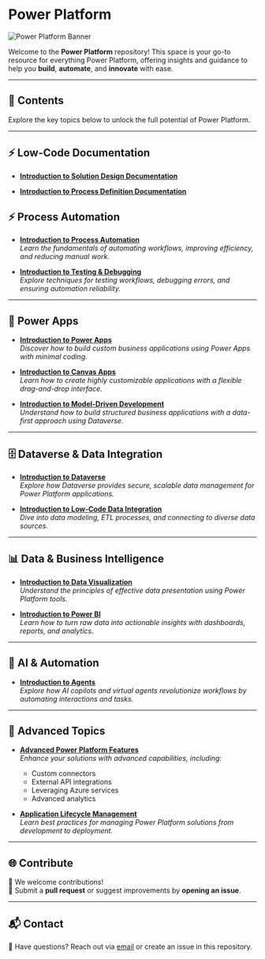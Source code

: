 # Power Platform  
![Power Platform Banner](https://github.com/user-attachments/assets/71ffc02b-0d08-4b83-b636-3a9853fb3676)

Welcome to the **Power Platform** repository! This space is your go-to resource for everything Power Platform, offering insights and guidance to help you **build**, **automate**, and **innovate** with ease.

---

## 📂 Contents  

Explore the key topics below to unlock the full potential of Power Platform.

---

## ⚡ Low-Code Documentation
- [**Introduction to Solution Design Documentation**](https://github.com/JacquiM/Power-Platform/blob/main/Introduction%20to%20Solution%20Design%20Documentation.md)

 
- [**Introduction to Process Definition Documentation**](https://github.com/JacquiM/Power-Platform/blob/main/Introduction%20to%20Process%20Definition%20Documentation.md)  

## ⚡ Process Automation  
- [**Introduction to Process Automation**](https://github.com/JacquiM/Power-Platform/blob/main/Introduction%20to%20Process%20Automation.md)  
  *Learn the fundamentals of automating workflows, improving efficiency, and reducing manual work.*  

- [**Introduction to Testing & Debugging**](https://github.com/JacquiM/Power-Platform/blob/main/Introduction%20to%20Testing%20&%20Debugging.md)  
  *Explore techniques for testing workflows, debugging errors, and ensuring automation reliability.*  

---

## 📱 Power Apps  
- [**Introduction to Power Apps**](https://github.com/JacquiM/Power-Platform/blob/main/Introduction%20to%20Power%20Apps.md)  
  *Discover how to build custom business applications using Power Apps with minimal coding.*  

- [**Introduction to Canvas Apps**](https://github.com/JacquiM/Power-Platform/blob/main/Introduction%20to%20Canvas%20Apps.md)  
  *Learn how to create highly customizable applications with a flexible drag-and-drop interface.*  

- [**Introduction to Model-Driven Development**](https://github.com/JacquiM/Power-Platform/blob/main/Introduction%20to%20Model-Driven%20Development.md)  
  *Understand how to build structured business applications with a data-first approach using Dataverse.*  

---

## 🗄️ Dataverse & Data Integration  
- [**Introduction to Dataverse**](https://github.com/JacquiM/Power-Platform/blob/main/Introduction%20to%20Dataverse.md)  
  *Explore how Dataverse provides secure, scalable data management for Power Platform applications.*  

- [**Introduction to Low-Code Data Integration**](https://github.com/JacquiM/Power-Platform/blob/main/Introduction%20to%20Low-Code%20Data%20Integration.md)  
  *Dive into data modeling, ETL processes, and connecting to diverse data sources.*  

---

## 📊 Data & Business Intelligence  
- [**Introduction to Data Visualization**](https://github.com/JacquiM/Power-Platform/blob/main/Introduction%20to%20Data%20Visualizations.md)  
  *Understand the principles of effective data presentation using Power Platform tools.*  

- [**Introduction to Power BI**](https://github.com/JacquiM/Power-Platform/blob/main/Introduction%20to%20Power%20BI.md)  
  *Learn how to turn raw data into actionable insights with dashboards, reports, and analytics.*  

---

## 🤖 AI & Automation  
- [**Introduction to Agents**](https://github.com/JacquiM/Power-Platform/blob/main/Introduction%20to%20Agents.md)  
  *Explore how AI copilots and virtual agents revolutionize workflows by automating interactions and tasks.*  

---

## 🔧 Advanced Topics  
- [**Advanced Power Platform Features**](https://github.com/JacquiM/Power-Platform/blob/main/Advanced%20Power%20Platform%20Features.md)  
  *Enhance your solutions with advanced capabilities, including:*  
  - Custom connectors  
  - External API integrations  
  - Leveraging Azure services  
  - Advanced analytics  

- [**Application Lifecycle Management**](https://github.com/JacquiM/Power-Platform/blob/main/Application%20Lifecycle%20Management.md)  
  *Learn best practices for managing Power Platform solutions from development to deployment.*  

---

## 🌐 Contribute  

🚀 We welcome contributions!  
📌 Submit a **pull request** or suggest improvements by **opening an issue**.

---

## 📬 Contact  

📧 Have questions? Reach out via [email](mailto:contact@example.com) or create an issue in this repository.
